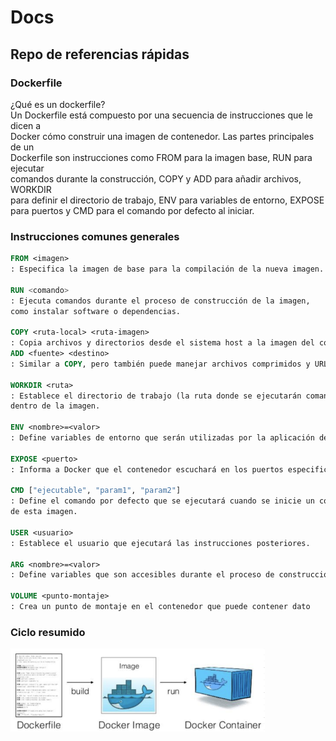 # Docs

## Repo de referencias rápidas

### Dockerfile
¿Qué es un dockerfile?  
Un Dockerfile está compuesto por una secuencia de instrucciones que le dicen a  
Docker cómo construir una imagen de contenedor. Las partes principales de un   
Dockerfile son instrucciones como FROM para la imagen base, RUN para ejecutar   
comandos durante la construcción, COPY y ADD para añadir archivos, WORKDIR   
para definir el directorio de trabajo, ENV para variables de entorno, EXPOSE
para puertos y CMD para el comando por defecto al iniciar.  

### Instrucciones comunes generales
```dockerfile
FROM <imagen>
: Especifica la imagen de base para la compilación de la nueva imagen. 

RUN <comando>
: Ejecuta comandos durante el proceso de construcción de la imagen,
como instalar software o dependencias. 

COPY <ruta-local> <ruta-imagen>
: Copia archivos y directorios desde el sistema host a la imagen del contenedor. 
ADD <fuente> <destino>
: Similar a COPY, pero también puede manejar archivos comprimidos y URLs. 

WORKDIR <ruta>
: Establece el directorio de trabajo (la ruta donde se ejecutarán comandos posteriores)
dentro de la imagen. 

ENV <nombre>=<valor>
: Define variables de entorno que serán utilizadas por la aplicación dentro del contenedor. 

EXPOSE <puerto>
: Informa a Docker que el contenedor escuchará en los puertos especificados. 

CMD ["ejecutable", "param1", "param2"]
: Define el comando por defecto que se ejecutará cuando se inicie un contenedor a partir 
de esta imagen. 

USER <usuario>
: Establece el usuario que ejecutará las instrucciones posteriores. 

ARG <nombre>=<valor>
: Define variables que son accesibles durante el proceso de construcción de la imagen. 

VOLUME <punto-montaje>
: Crea un punto de montaje en el contenedor que puede contener dato
```

### Ciclo resumido
![Ciclo](/public/ciclo_simple.jpg)


